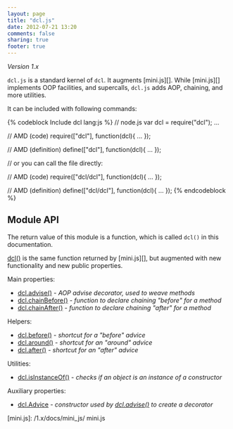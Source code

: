 ```yaml
---
layout: page
title: "dcl.js"
date: 2012-07-21 13:20
comments: false
sharing: true
footer: true
---
```


*Version 1.x*

`dcl.js` is a standard kernel of `dcl`. It augments [mini.js][]. While [mini.js][] implements OOP facilities,
and supercalls, `dcl.js` adds AOP, chaining, and more utilities.

It can be included with following commands:

{% codeblock Include dcl lang:js %}
// node.js
var dcl = require("dcl");
...

// AMD (code)
require(["dcl"], function(dcl){
  ...
});

// AMD (definition)
define(["dcl"], function(dcl){
  ...
});

// or you can call the file directly:

// AMD (code)
require(["dcl/dcl"], function(dcl){
  ...
});

// AMD (definition)
define(["dcl/dcl"], function(dcl){
  ...
});
{% endcodeblock %}

## Module API

The return value of this module is a function, which is called `dcl()` in this documentation.

[dcl()](/1.x/docs/mini_js/dcl/) is the same function returned by [mini.js][], but augmented with new functionality and
new public properties.

Main properties:

* [dcl.advise()](/1.x/docs/dcl_js/advise/) - *AOP advise decorator, used to weave methods*
* [dcl.chainBefore()](/1.x/docs/dcl_js/chainbefore/) - *function to declare chaining "before" for a method*
* [dcl.chainAfter()](/1.x/docs/dcl_js/chainafter/) - *function to declare chaining "after" for a method*

Helpers:

* [dcl.before()](/1.x/docs/dcl_js/before/) - *shortcut for a "before" advice*
* [dcl.around()](/1.x/docs/dcl_js/around/) - *shortcut for an "around" advice*
* [dcl.after()](/1.x/docs/dcl_js/after/) - *shortcut for an "after" advice*

Utilities:

* [dcl.isInstanceOf()](/1.x/docs/dcl_js/isinstanceof/) - *checks if an object is an instance of a constructor*

Auxiliary properties:

* [dcl.Advice](/1.x/docs/dcl_js/advice/) - *constructor used by [dcl.advise()](/1.x/docs/dcl_js/advise/) to create a decorator*

[mini.js]:  /1.x/docs/mini_js/  mini.js
